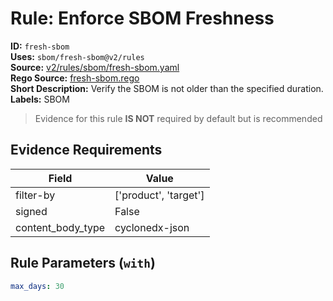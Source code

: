 # Rule: Enforce SBOM Freshness  
**ID:** `fresh-sbom`  
**Uses:** `sbom/fresh-sbom@v2/rules`  
**Source:** [v2/rules/sbom/fresh-sbom.yaml](https://github.com/scribe-public/sample-policies/v2/rules/sbom/fresh-sbom.yaml)  
**Rego Source:** [fresh-sbom.rego](https://github.com/scribe-public/sample-policies/v2/rules/sbom/fresh-sbom.rego)  
**Short Description:** Verify the SBOM is not older than the specified duration.  
**Labels:** SBOM  
> Evidence for this rule **IS NOT** required by default but is recommended


## Evidence Requirements  
| Field | Value |
|-------|-------|
| filter-by | ['product', 'target'] |
| signed | False |
| content_body_type | cyclonedx-json |

## Rule Parameters (`with`)  
```yaml
max_days: 30
```

